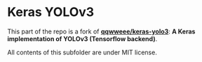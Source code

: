 # Keras YOLOv3

This part of the repo is a fork of [**qqwweee/keras-yolo3**](https://github.com/qqwweee/keras-yolo3): **A Keras implementation of YOLOv3 (Tensorflow backend)**.

All contents of this subfolder are under MIT license. 
